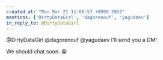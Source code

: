 ```yaml
---
created_at: "Mon Mar 21 11:08:57 +0000 2022"
mentions: ['DirtyDataGirl', 'dagorenouf', 'yagudaev']
in_reply_to: @DirtyDataGirl
---
```


@DirtyDataGirl @dagorenouf @yagudaev I'll send you a DM!

We should chat soon. 😀